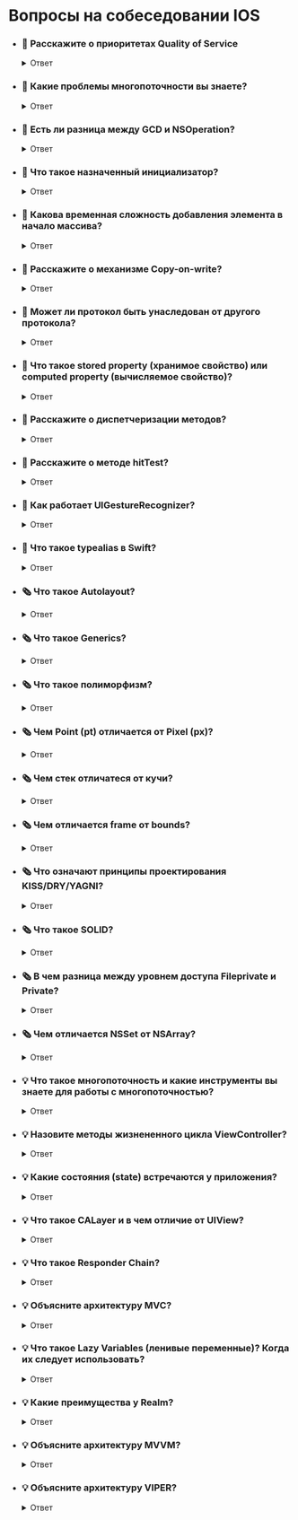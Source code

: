 # Вопросы на собеседовании IOS


- ### 🔖 Расскажите о приоритетах Quality of Service
     <details> <summary>  Ответ </summary>
     
      QualityofService или QoS — качество обслуживания, которое появилось с приходом iOS 8.
                           QoS помогает выставить приоритет, с которым будет выполняться
                           наша задача DispatchQueue.

      QoS используется с функцией .async(). Приоритеты делятся на четыре группы, каждая из
       которых помогает той или иной работе приложения.

      User Interactive — используется для взаимодействия с пользователем. Это может быть любая
                         работа, которая проходит в главном потоке, например, анимация или 
                         обновление интерфейса.
      User Initiated — используется при инициации работы пользователем. Это может быть такая
                       задача как загрузка данных по API. Работа должна быть завершена, чтобы
                       пользователь мог продолжить пользоваться приложением.
      Utility — используется для задач, которые не отслеживаются пользователем приложения и не
                требует немедленного их завершения. Это может быть работа прогресс бара.
      Background — используется для фоновых работ, которые не отслеживаются пользователем.
             Это может быть сохранение данных в БД или любая другая работа, которая
             может быть выполнена с низким приоритетом.

      Как вы уже понимаете, User Interactive имеет самый высокий приоритет и будет выполняться в 
      первую очередь, Background — самый низкий приоритет.
      При ответе на вопрос стоит также добавить, что есть еще два типа приоритета: Default и Unspecified.
      Default — приоритет размещен между User Initiated и Utility. Такой приоритет чаще используется в коде.

      Unspecified — означает отсутствие приоритета. Приоритет выбирается самостоятельно в зависимости от 
      окружающей среды (текущей загруженности системы).
      
     ```Swift
       let queue = DispathcQueue(label: "Queue")
     
       queue.async(qos: .background) {
           print("Background Code")
       }
       
       queue.async(qos: .userInitiated) {
           print("Background Code")
       }
     ```

- ### 🔖 Какие проблемы многопоточности вы знаете?
     <details> <summary>  Ответ </summary>
     
      Стоит отметить, что чаще всего на собеседовании от вас не ожидают полный список проблем.
      Перечисление нескольких проблем будет достаточно. Заранее подумайте над примером, 
      когда указанная в ответе проблема возникает.
          
      Race condition (Состояние гонки)
      Priority inversion (Инверсия приоритетов)
      Deadlock (Взаимная блокировка)
      Livelock (Активная блокировка)
      Starvation (Голодание)
      Data Race (Гонка за данными)
   <p>Дополнительное чтение: <a href="https://ios-interview.ru/multithreading-problems/">Проблемы многопоточности</a></p>

- ### 🔖 Есть ли разница между GCD и NSOperation?
     <details> <summary>  Ответ </summary>
      
      NSOperation — оболочка GCD. В случае использования NSOperation, неявно используется Grand Central Dispatch.
  
      Преимущество GCD:
          Реализация GCD проста.
  
      Преимущества NSOperation:
          NSOperation обеспечивает поддержку зависимостей. Это преимущество разрешает разработчикам выполнять 
          задачи в конкретном порядке. Операции можно приостанавливать, возобновлять и отменять. Как только 
          вы отправляете задачу с помощью Grand Central Dispatch, вы теряете контроль над жизненным циклом задачи. 
          NSOperation предоставляет разработчику контроль над операцией.
          Вы можете указать максимальное количество операций в очереди, которые могут выполняться одновременно.
   <p>Дополнительное чтение: <a href="https://ios-interview.ru/nsoperation-vs-grand-central-dispatch/">NSOperation или Grand Central Dispatch</a></p>

- ### 🔖 Что такое назначенный инициализатор?
     <details> <summary>  Ответ </summary>
     
      Назначенный инициализатор — это первичный инициализатор класса.
 
      Назначенный инициализатор инициализирует все свойства, представленные этим классом,
      и вызывает соответствующий инициализатор суперкласса, чтобы продолжить процесс 
      инициализации в цепочке суперкласса.
     
     ```Swift
     init(параметры) {
         // ...
     }
     ```

- ### 🔖 Какова временная сложность добавления элемента в начало массива?
     <details> <summary>  Ответ </summary>
     
      Вопрос об оценке сложности алгоритма чаще встречается на собеседованиях в крупных компаниях,
      где сотрудники задают общие вопросы, не относящиеся к конкретному проекту.

      Похожих вопросов на собеседовании может быть много, например:
      Оцените сложность поиска в хэш-таблице?
      Какова сложность сортировки пузырьком?

      Ответим на текущий вопрос — сложность O(n): при операциях удаления или вставки в начало массива
      потребуется сдвинуть каждый элемент.
  <p>Дополнительное чтение: <a href="https://swiftyfinch.medium.com/algorithms-for-children-2f70280a0fc1">Оценка алгоритмов для самых маленьких</a></p>
     
- ### 🔖 Расскажите о механизме Copy-on-write?
     <details> <summary>  Ответ </summary>
     
      На собеседованиях любят тему Copy-on-write, иногда меняется только формулировка вопроса:
      в одних случаях сотрудники компании спросят определение, в других — попросят привести пример.
  
      Copy-on-write — механизм оптимизации в Swift, когда при присвоении переменной значений или
      при передаче коллекции в функцию не происходит копирование этой коллекции.
  <p>Дополнительное чтение: <a href="https://ios-interview.ru/copy-on-write/">Механизм Copy-on-Write</a></p>

- ### 🔖 Может ли протокол быть унаследован от другого протокола?
     <details> <summary>  Ответ </summary>

     ```Swift
        protocol SomeProtocol {
             // определение протокола SomeProtocol
        }

        protocol AnotherProtocol {
             // определение протокола AnotherProtocol
        }

        protocol InheritingProtocol: SomeProtocol, AnotherProtocol {
             // определение протокола InheritingProtocol
        }
     ```
     
      Протокол может наследовать один или более других протоколов. Также, как и класс,
      протокол добавляет требования поверх тех требований протоколов, которые наследует.

      В нашем примере протокол InheritingProtocol должен удовлетворять всем требованиям
      протоколов SomeProtocol и AnotherProtocol.
   <p>Дополнительное чтение: <a href="https://habr.com/ru/companies/acronis/articles/420239/">Таинство протоколов</a></p>
     
- ### 🔖 Что такое stored property (хранимое свойство) или computed property (вычисляемое свойство)?
     <details> <summary>  Ответ </summary>
     
      Свойства предназначены для хранения состояния объекта. Свойства бывают двух типов:

      Хранимые свойства (stored properties) - переменные или константы,
      определенные на уровне класса или структуры
 
      Вычисляемые свойства (computed properties) - конструкции, динамически вычисляющие значения.
      Могут применяться в классе, перечислении или структуре
   <p>Дополнительное чтение: <a href="https://swiftbook.ru/content/languageguide/properties/">Свойства</a></p>
     
- ### 🔖 Расскажите о диспетчеризации методов?
     <details> <summary>  Ответ </summary>
     
      Итак, диспетчеризация метода — это то, как программа будет определять, какие инструменты использовать 
      при вызове функции.
      Диспетчеризация широко используется, знание этого механизма поможет выйти из запутанных ситуаций.
 
      Swift поддерживает три типа диспетчеризации:
      Direct Dispatch (Статическая диспетчеризация) — самый быстрый тип диспетчеризации. Адрес вызываемой 
      функции определяется во время компиляции, поэтому затраты на такие вызовы минимальны. 
      Для использования статической диспетчеризации вы можете пометить методы ключевым словом private
      или классы ключевым словом final.
 
      Table Dispatch (Динамическая диспетчеризация) — распространенный тип. Адрес вызываемой функции определяется
      во время выполнения. У каждого подкласса есть собственная таблица с указателем на функцию для каждого метода.
      По мере того как подклассы добавляют к классу новые методы, эти методы добавляются в конец этой таблицы.
      Затем к таблице обращаются во время выполнения, чтобы определить метод для выполнения. Это и есть 
      динамическая диспетчеризация.
      В Swift данный подтип делится на два подтипа:
      Virtual Table — используется при наследовании классов, что приносит дополнительные затраты.
      Witness Table — используется для реализации протоколов, наследование отсутствует.
 
      Message Dispatch (Отправка сообщений) — самый долгий (по времени выполнения) тип диспетчеризации.
      Обеспечивает работу таких механизмов, как KVC/KVO или Core Data. Главная особенность этого
      типа —  у разработчиков появляется возможность изменять поведение отправки во время выполнения
      с помощью механизма swizzling.
     
- ### 🔖 Расскажите о методе hitTest?
     <details> <summary>  Ответ </summary>
     
      Когда пользователь нажимает на какую-либо view вашего приложения, системе необходимо определить
      на что именно нажал пользователь. После касания система запускает рекурсивный процесс поиска view,
      которой и принадлежит касание пользователя (поиск происходит относительно координат касания пользователя).
     
      Этим поиском и занимается hitTest. hitTest — это рекурсивный поиск среди иерархии views, к которой
      прикоснулся пользователь. iOS пытается определить какая UIView является самой низко расположенной
      вьюшкой под пальцем пользователя. Она и будет получать события касания.
     
    <p>Дополнительное чтение: <a href="https://medium.com/yandex-maps-mobile/%D0%B4%D0%B5%D1%80%D0%B6%D0%B8%D0%BC-%D1%83%D0%B4%D0%B0%D1%80-%D1%81-hittest-542653d51a8c">Держим удар с hitTest</a>,
     <a href="https://habr.com/ru/post/584100/">Обработка жестов в iOS</a></p>


- ### 🔖 Как работает UIGestureRecognizer?
     <details> <summary>  Ответ </summary>
     
      В тот момент, когда пользователь коснулся экрана, создается уникальный объект UITouch,
      который ассоциируется с этим касанием. Важно заметить, что под касанием экрана
      подразумевается цепочка событий: пользователь коснулся экрана пальцем, палец
      движется по экрану, палец оторвался от экрана. Далее, с помощью функции hitTest
      находится самая глубокая в иерархии UIView, координаты которой содержат в себе касание.
      Найденная UIView становится firstResponder и начинает получать уведомления о UITouch:
          touchesBegan — начало касания;
          touchesMoved — изменение параметров касания;
          touchesEnded — конец касания;
          touchesCancelled — отмена касания.

- ### 🔖 Что такое typealias в Swift?
     <details> <summary>  Ответ </summary>
      
       typealias является псевдонимом для существующего типа данных. 
       Рассмотрим пример:

    ```Swift
      typealias Dollar = Double

      let totalCosts: Dollar = 12.2
    ```

- ### 🗞️ Что такое Autolayout? 
     <details> <summary>  Ответ </summary>

      Autolayout помогает создавать динамические пользовательские интерфейсы, масштабируемые
      и адаптированные к каждому размеру и ориентации устройств. Autolayout вычисляет размер
      и положение view в иерархии view на основе ограничений (constraints).

  <p>Дополнительное чтение: <a href="https://developer.apple.com/library/archive/documentation/UserExperience/Conceptual/AutolayoutPG/index.html">Understanding Auto Layout</a></p>

- ### 🗞️ Что такое Generics?
     <details> <summary>  Ответ </summary>
          
      Generics или дженерики — универсальные шаблоны, которые разрешают 
      создавать универсальные функции и типы.
      Работают с каждым типом в соответствии с требованиями, которые определяет разработчик.
 
      Главная особенность — пишется один код, который не дублируется для использования с другими типами.
      Вероятнее, каждый читатель уже использовал дженерики, даже если этого и не знал: коллекции в Swift,
      например, Array, Set и Dictionary — универсальные шаблоны.
      Вы ведь можете создать массив с типом String или Int. Говоря о дженериках, в пример приводят функцию, к
      оторая меняет значения двух переменных местами.
      Поддержим традицию и рассмотрим аналогичный пример:
   ```Swift
     //Функция swapValues, используя сквозные параметры, меняет местами значения переменных a и b.
      func swapValues(_ a: inout Int, _ b: inout Int) {
            let tmpA = a
            a = b
            b = tmpA
      }

     //Давайте запустим код:
      var aInt = 5
      var bInt = 10

      swapValues(&aInt, &bInt)

      print("aInt: \(aInt), bInt: \(bInt)") // aInt: 10, bInt: 5

      func swapAnyValues(_ a: inout T, _ b: inout T) {
            let tmpA = a
            a = b
            b = tmpA
      }
      var aDouble = 5.0
      var bDouble = 10.0
      swapAnyValues(&aDouble, &bDouble)

      print("aDouble: \(aDouble), bDouble: \(bDouble)") // aDouble: 10.0, bDouble: 5.0

      var aInt = 5
      var bInt = 10
      swapAnyValues(&aInt, &bInt)

      print("aInt: \(aInt), bInt: \(bInt)") // aInt: 10, bInt: 5

     //Как видим, функция swapAnyValues теперь используется как с Int, так и с Double или String значениями.
  ```

- ### 🗞️ Что такое полиморфизм? 
     <details> <summary>  Ответ </summary>
      
      По личному опыту при ответе на такой вопрос собеседования 
      сотрудники компании чаще просят перечислить главные принципы ООП, 
      но иногда спрашивают сами определения. 
      
      Полиморфизм — это способность объекта использовать методы производного класса, 
      который не существует на момент создания базового
  
- ### 🗞️ Чем Point (pt) отличается от Pixel (px)? 
     <details> <summary>  Ответ </summary>
       
      Pixel — точка на экране, а Point — плотность точки на экране. 
   <p>Дополнительное чтение: <a href="https://www.objc.io/issues/3-views/moving-pixels-onto-the-screen/">Getting Pixels onto the Screen</a></p>
 
- ### 🗞️ Чем стек отличатеся от кучи? 
     <details> <summary>  Ответ </summary>
     
      Экземпляры ссылочного типа, такие как функции или классы, хранятся в управляемой 
      динамической памяти — куче (heap), в то время как экземпляры типа значения, такие 
      как структура или массив расположены в области памяти, которая называется стеком (stack). 
      
      В случае если экземпляр типа значения является частью экземпляра ссылочного типа, 
      то значение сохраняется в куче вместе с экземпляром ссылочного типа. 
      
      Пример: структура сама по себе хранится в стеке, но если эта структура расположена в классе, 
      то поскольку класс хранится в куче, то и структура сохраняется в куче.

  <p>Дополнительное чтение: <a href="https://ios-interview.ru/value-and-reference-type/">Value Type и Reference Type или чем стек отличается от кучи?</a></p>
      
- ### 🗞️ Чем отличается frame от bounds? 
     <details> <summary>  Ответ </summary>
     
      Frame — задается относительно собственного superview, 
      Bounds — относительно собственной координатной системы.
      
  ```Swift
    let view = UIView() 
    view.frame = CGRect(x: 0, y: 0, width: 50, height: 50)
      
    print(view.frame) // (0.0, 0.0, 50.0, 50.0) 
    print(view.bounds) // (0.0, 0.0, 50.0, 50.0)
  ```
   <p>Дополнительное чтение: <a href="https://programmingwithswift.com/difference-between-frame-and-bounds-in-swift/#:~:text=TLDR%3A%20Bounds%20refers%20to%20the,the%20views%20parent%20coordinate%20system.">Difference between Frame and Bounds in Swift</a></p>

- ### 🗞️ Что означают принципы проектирования KISS/DRY/YAGNI? 
     <details> <summary>  Ответ </summary>
           
      KISS — не усложняй. Принцип KISS утверждает, что большинство систем работают лучше без усложнений. 
      Поэтому в области проектирования, простота относится, в том числе к главной цели разработчика и
      выражается в составлении программ без лишних сложностей. 
      
      DRY — не повторяй себя. Принцип DRY формулируется как: «Каждая часть знания должна иметь единственное, 
      непротиворечивое и авторитетное представление в рамках системы».
      
      YAGNI — вам это не понадобится. YAGNI — процесс и принцип проектирования ПО, к главной цели которого относится: 
      - Отказ от избыточной функциональности; 
      - Отказ добавления функциональности, в которой нет надобности.

- ### 🗞️ Что такое SOLID? 
     <details> <summary> Ответ </summary>
     
      SOLID состоит из пяти принципов проектирования (по одному на каждую букву), которые направлены на то, 
      чтобы сделать код понятным, гибким и удобным для сопровождения. 
      
      S (The Single Responsibly Principle) – принцип единственной ответственности. У каждого класса только 
            одна обязанность. 
      O (The Open Closed Principle) – принцип открытости или закрытости. Класс открыт для расширения, 
            но закрыт для модификации. 
      L (The Liskov Substitution Principle) – принцип подстановки Барбары Лисков. Дочерний класс не 
            нарушает определения типов родительского класса. 
      I (The interface Segregation Principle) – принцип разделения интерфейса. Разделяя интерфейс, 
            разработчик решает проблему с одним толстым интерфейсом. 
      D (The dependency Inversion Principle) – принцип инверсии зависимостей. Слои высокого уровня 
            в приложении, такие как контроллер представления, не должны напрямую зависеть от вещей низкого 
      уровня, таких как сетевой компонент. Вместо этого, он зависит от абстракции этого компонента.
  <p> Дополнительное чтение: <a href="https://betterprogramming.pub/an-ios-engineers-perspective-on-solid-principles-bf46ddc25d47">An iOS Engineer’s Perspective on SOLID Principles</a> </p>
 
 - ### 🗞️ В чем разница между уровнем доступа Fileprivate и Private?
      <details> <summary> Ответ </summary>
      
       На текущий момент существует пять уровней доступа: Open, Public, Internal, Fileprivate и Private. 
       Путаница возникает с первыми и последними двумя доступами. Рассмотрим последние два уровня: 
      
       Fileprivate — на этом уровне расположен доступ к элементам данных и функциям текущего файла. 
            Используется для скрытия реализации, требуемой только в текущем исходном файле. 
       Private — самый низкий уровень доступа. Ограничивает использование сущности, которая 
            включается декларацией или расширением в текущем файле. При этом доступ в подклассах 
       или в других файлах отсутствует. 
       Private — разрешить доступ к членам данных и функциям в рамках их объявления или расширения 
            в текущем файле.  
       Fileprivate — разрешить доступ к членам данных и функциям в одном и том же исходном файле 
            или в подклассе, или расширении.
     <p> Дополнительное чтение: <a href="https://ios-interview.ru/access-control/">Уровни доступа в Swift</a> </p>

- ### 🗞️ Чем отличается NSSet от NSArray?
     <details> <summary> Ответ </summary>

        Ответ на вопрос прост: в отличие от NSArray, NSSet хранит только уникальные объекты. 
        Также, NSSet — хранение неупорядоченной коллекции, NSArray — упорядоченной коллекции. 
        
        Если на собеседовании необходимы дополнительные знания по рассматриваемому вопросу, 
        сравните разницу скорости между ними. 
   <p>Материал на эту тему доступен для чтения здесь: <a href="https://www.cocoawithlove.com/2008/08/nsarray-or-nsset-nsdictionary-or.html">NSArray or NSSet, NSDictionary or NSMapTable.</a> </p>

        Если говорить еще о сравнении между этими типами, то в NSArray объект получают по индексу, 
           а в NSSet — путем сравнения объектов.
   <p> Дополнительное чтение: <a href="https://medium.com/@lawrencegreater/nsarray-vs-nsset-5605337c46bf">NSArray и NSSet</a></p>
         
- ### 💡 Что такое многопоточность и какие инструменты вы знаете для работы с многопоточностью?
     <details> <summary> Ответ </summary>
          
       На собеседовании ожидают услышать, следующее: 
          кандидат понимает, зачем необходима многопоточность в iOS приложениях; 
          кандидат владеет опытом работы или знаком с некоторыми инструментами 
          работы с многопоточностью.
       
       Во-первых, расскажите, что приложение работает в main потоке и как только происходит 
       ресурсозатратный процесс, приложение будет работать медленнее, так как каждое действие будет 
       происходить на главном потоке. Здесь приходит на помощь многопоточность: «дорогие» задачи 
       посылаются в параллельную очередь, и тем самым главный поток разгружается. 
          
       Часто, при работе с многопоточностью используется Grand Central Dispatch (GCD) или Operation. 
       На этом этапе важно понимать, чем отличается синхронная очередь от асинхронной и чем эти два 
       инструмента отличаются.
   <p> Об этом написано в статье: <a href="https://ios-interview.ru/nsoperation-vs-grand-central-dispatch/">NSOperation или GCD</a></p>
   <p> Расскажите об инструментах: <a href="https://habr.com/ru/articles/572316/">Thread</a>, 
        <a href="https://habr.com/ru/articles/335756/">Operation</a>,
          <a href="https://mycodetips.com/ios/how-to-use-nslock-in-ios-2519.html">NSLock</a>,
          <a href="https://habr.com/ru/companies/nix/articles/336260/">Мьютексы, Семафоры</a>,
          <a href="https://ersoya.medium.com/dispatch-barrier-in-swift-5613589ce53e">Dispatch Barrier in Swift</a>,
          <a href="https://swiftbook.ru/post/tutorials/async-await-in-swiftui/">Async/Await</a></p>
   
- ### 💡 Назовите методы жизнененного цикла ViewController?
     <details> <summary> Ответ </summary>
    
       Часто, так или иначе, интервьюер затрагивает тему Lifecycle ViewController. В случае если 
       кандидат путает порядок главных методов, в этом нет ничего страшного, но если кандидат 
       путает сами значения методов или вовсе не владеет информацией — дальнейшее прохождение 
       собеседования ставится под вопрос. 
          
       ViewDidLoad — метод вызывается, когда view уже создано. Метод вызывается только один 
          раз за время существования ViewController. 
       ViewWillAppear — метод вызывается каждый раз перед тем, как появится ViewController. 
          Этот метод может быть вызван несколько раз для одного экземпляра ViewController. 
       ViewDidAppear — метод вызывается каждый раз после появления ViewController. 
       ViewWillDisappear — метод вызывается перед удалением ViewController из иерархии представлений. 
       ViewDidDisappear — метод вызывается после удаления ViewController из иерархии представлений.  
   <p> Дополнительное чтение: <a href="https://habr.com/ru/articles/654517/">Жизненный цикл UIViewController</a></p>
     
- ### 💡 Какие состояния (state) встречаются у приложения?
     <details> <summary> Ответ </summary>
       
      Изначально приложение не запущено и работает в состоянии Non-running. После запуска 
      пользователем, приложение переходит в состояние Foreground, в котором становится 
      сначала Inactive — на этом этапе выполняется код программы, но не обрабатываются 
      события интерфейса пользователя (интерфейс не отображается, касания не обрабатываются и т.д.). 
      
      Затем приложение переходит в состояние Active, в котором выполняется код и обрабатываются 
      каждое событие UI. Если пользователь свернет приложение или переключится на другое, 
      то наше приложение сначала перейдет в состояние Inactive и затем в состояние Background. 
      В этом состоянии код выполняется ограниченное время (без дополнительного запроса), 
      события UI не обрабатываются. 
          
      После состояния Background, приложение переходит в состояние Suspended. 
      В этом состоянии код приложения не выполняется, а система, в качестве оптимизации памяти,
      способна самостоятельно завершить ваше приложение.
      
      Non-running — приложение не запущено. 
      Inactive — приложение работает в Foreground, но не получает события. iOS приложение переходит 
                 в состояние Inactive когда поступает событие звонка или SMS-сообщения. 
      Active — приложение работает в Foreground (на переднем плане) и получает события. 
      Background — приложение работает в Background (в фоновом режиме) и выполняет код. 
      Suspended — приложение находится в Background, но код уже не выполняется. 
                  Система может завершить ваше приложение для оптимизации памяти.
  <p> Дополнительное чтение: <a href="https://medium.com/@yo.kononov/%D1%80%D0%B0%D0%B7%D0%B1%D0%BE%D1%80-%D0%B2%D0%BE%D0%BF%D1%80%D0%BE%D1%81%D0%BE%D0%B2-%D0%BD%D0%B0-%D1%81%D0%BE%D0%B1%D0%B5%D1%81%D0%B5%D0%B4%D0%BE%D0%B2%D0%B0%D0%BD%D0%B8%D0%B5-junior-ios-developer-b27604211f5a">Жизненный цикл приложения</a></p>
    
- ### 💡 Что такое CALayer и в чем отличие от UIView?
     <details> <summary> Ответ </summary>
     
      UIView может реагировать на события, а CALayer — нет. 
          
      UIView — прямоугольная область на экране, которая определяет пространство с системой координат. 
      Наследуется от UIResponder, который определяет интерфейс для обработки различных событий и 
      доставки событий. 
          
      CALayer напрямую наследует NSObject и не имеет соответствующего интерфейса для обработки событий. 
          
      Внутри каждого UIView есть CALayer, который обеспечивает рисование и отображение содержимого, 
      а размер и стиль UIView предоставляются внутренним слоем.
  <p> Дополнительное чтение: <a href="https://habr.com/ru/articles/309506/">Знакомство с СALayer</a></p>

- ### 💡 Что такое Responder Chain?
     <details> <summary> Ответ </summary>
     
       Если кратко, то Responder Chain — это иерархия объектов, которые могут ответить на полученные события. 
       
       Для обработки взаимодействия пользователя с UI и внешних событий в iOS используется 
       механизм Responder Chain. 
       
       Класс UIApplication, UIViewController и UIView наследуются от класса UIResponder. Класс UIResponder 
       определяет порядок, в котором объекты обрабатывают события (touch-события, события от 
       элементов UI (кнопки и т.д.), изменение текста). 
       
       Кроме того, UIResponder объявляет методы, которые позволяют объектам определять, 
       кто первым будет отвечать и обрабатывать сообщения: 
       
          becomeFirstResponder — получатель сообщения будет первым получать все события, посылаемые системой. 
          resignFirstResponder — получатель отказывается от обработки сообщений первым.
    <p> Дополнительное чтение: <a href="https://habr.com/ru/articles/464463/">Responder Chain</a>, <a href="https://habr.com/ru/companies/psb/articles/597759/">Responder Chain, или как правильно передавать действия пользователя между компонентами </a></p>

- ### 💡 Объясните архитектуру MVC?
     <details> <summary> Ответ </summary>
          
      MVC (Model-View-Controller) - это программная архитектура для разработки приложений для iOS.
      Это одна из фундаментальных концепций разработки приложений для iOS.

      Множество iOS-фреймворков используют MVC.

      Идея MVC заключается в передаче данных из одного места в другое. Это означает,
      что любой объект попадает в одну из этих трех категорий:
    
      Model: Модель представляет данные приложения. Она хранит информацию, например,
       товары в магазине. Модель управляет состоянием приложения.

      View: Вью отвечает за отображение и взаимодействие с пользовательским интерфейсом.
       Например, вью отображает таблицу товаров для пользователя вашего приложения.

      Controller: Контроллер - это то, что склеивает модель и представление.
       Он отвечает за управление логикой, которая происходит между ними.

- ### 💡 Что такое Lazy Variables (ленивые переменные)? Когда их следует использовать?
     <details> <summary> Ответ </summary>

      Начальное значение ленивой переменной вычисляется при первом обращении к ней.
      Ленивые переменные можно использовать для оптимизации кода,
      не выполняя ненужную работу раньше времени.
      Например:
   ```Swift
        lazy var tallest: Person? = {
             return people.max(by: { $0.height < $1.height })
        }()  
   ```
   <p>Чтобы узнать больше о lazy, ознакомьтесь с этой <a href="https://www.codingem.com/swift-lazy-variables/">cтатьей.</a></p>

- ### 💡 Какие преимущества у Realm?
     <details> <summary> Ответ </summary>
          
      - База данных с открытым исходным кодом.
      - Просто внедряется.
      - Хранение объектов без копирования.
      - Скорость.
   <p> Дополнительное чтение: <a href="https://habr.com/ru/articles/272393/">Создание приложения ToDo с помощью Realm и Swift</a></p>

- ### 💡 Объясните архитектуру MVVM?
     <details> <summary> Ответ </summary>
          
      MVC (Model-View-Controller) - это программная архитектура для разработки приложений для iOS.
      Это одна из фундаментальных концепций разработки приложений для iOS.

      Множество iOS-фреймворков используют MVC.

- ### 💡 Объясните архитектуру VIPER?
     <details> <summary> Ответ </summary>
          
      MVC (Model-View-Controller) - это программная архитектура для разработки приложений для iOS.
      Это одна из фундаментальных концепций разработки приложений для iOS.

      Множество iOS-фреймворков используют MVC.
